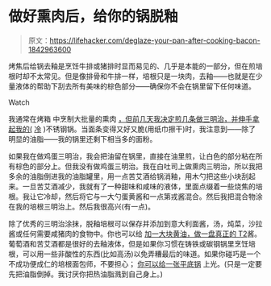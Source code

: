 # 做好熏肉后，给你的锅脱釉

> 原文：<https://lifehacker.com/deglaze-your-pan-after-cooking-bacon-1842963600>

烤焦后给锅去釉是烹饪牛排或猪排时显而易见的、几乎是本能的一部分，但在煎培根时却不太常见。但是像排骨和牛排一样，培根只是一块肉，去釉——也就是在少量液体的帮助下刮去所有美味的棕色部分——确保你不会在锅里留下任何味道。

Watch

我通常在烤箱 中烹制大批量的熏肉 [，但前几天我决定煎几条做三明治，并伸手拿起我的(](https://lifehacker.com/ditch-the-skillet-fire-up-your-oven-to-cook-perfect-ba-5711834) [冷](https://lifehacker.com/the-secret-to-great-bacon-is-a-cold-pan-1829171657) )不锈钢锅。当面条变得又好又脆(用纸巾擦干)时，我注意到——除了明显的油脂——我的锅里还剩下相当多的面粉。

如果我在做鸡蛋三明治，我会把油留在锅里，直接在油里煎，让白色的部分粘在所有棕色的部分上。但我没有做鸡蛋三明治。我在白吐司上做熏肉三明治，所以我把多余的油脂倒进我的油脂罐里，用一点苦艾酒给锅消釉，用木勺把这些小块刮起来。一旦苦艾酒减少，我就有了一种甜味和咸味的液体，里面点缀着一些烧焦的培根。我让它冷却，然后将它与一大勺蛋黄酱和一点第戎酱混合。然后我把混合物涂在我的培根三明治上。然后我很高兴(有一点)。

除了优秀的三明治涂抹，脱釉培根可以保存并添加到意大利面酱，汤，炖菜，沙拉酱或任何需要咸猪肉的食物中。你也可以给 [加一大块黄油，做一盘真正的 T2](https://skillet.lifehacker.com/the-best-pan-sauce-is-mostly-butter-1841047008)酱。葡萄酒和苦艾酒都是很好的去釉液体，但是如果你习惯在铸铁或碳钢锅里烹饪培根，可以用一些非酸性的东西(比如高汤)以免弄糟最后的味道。如果你碰巧是一个不成功便成仁的培根面包师，不要担心； [你可以给一张平底锅](https://skillet.lifehacker.com/sheet-pans-make-great-pan-sauces-too-1839071667) 上光。(只是一定要先把油脂倒掉。我讨厌你把热油脂溅到自己身上。)